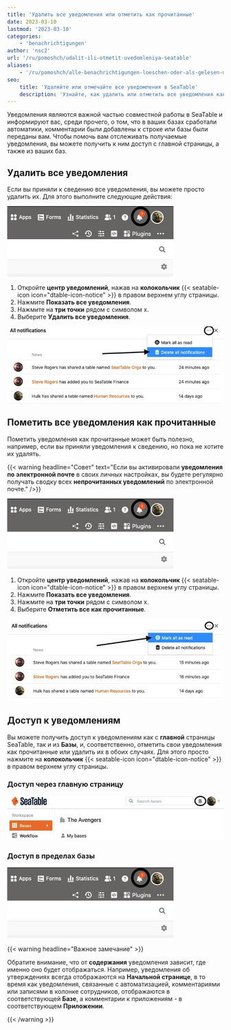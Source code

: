 ```yaml
---
title: 'Удалить все уведомления или отметить как прочитанные'
date: 2023-03-10
lastmod: '2023-03-10'
categories:
    - 'benachrichtigungen'
author: 'nsc2'
url: '/ru/pomoshch/udalit-ili-otmetit-uvedomleniya-seatable'
aliases:
    - '/ru/pomoshch/alle-benachrichtigungen-loeschen-oder-als-gelesen-markieren'
seo:
    title: 'Удаляйте или отмечайте все уведомления в SeaTable'
    description: 'Узнайте, как удалить или отметить все уведомления как прочитанные в SeaTable — для порядка в команде и автоматизации.'
---
```


Уведомления являются важной частью совместной работы в SeaTable и информируют вас, среди прочего, о том, что в ваших базах сработали автоматики, комментарии были добавлены к строке или базы были переданы вам. Чтобы помочь вам отслеживать получаемые уведомления, вы можете получить к ним доступ с главной страницы, а также из ваших баз.

## Удалить все уведомления

Если вы приняли к сведению все уведомления, вы можете просто удалить их. Для этого выполните следующие действия:

![Откройте Центр уведомлений, нажав на значок уведомления.](images/notifications-in-base.jpg)

1. Откройте **центр уведомлений**, нажав на **колокольчик** {{< seatable-icon icon="dtable-icon-notice" >}} в правом верхнем углу страницы.
2. Нажмите **Показать все уведомления**.
3. Нажмите на **три точки** рядом с символом x.
4. Выберите **Удалить все уведомления**.

![Удалить все уведомления](images/delete-all-notifications.jpg)

## Пометить все уведомления как прочитанные

Пометить уведомления как прочитанные может быть полезно, например, если вы приняли уведомления к сведению, но пока не хотите их удалять.

{{< warning  headline="Совет"  text="Если вы активировали **уведомления по электронной почте** в своих личных настройках, вы будете регулярно получать сводку всех **непрочитанных уведомлений** по электронной почте." />}}

![Откройте Центр уведомлений, нажав на значок уведомления.](images/notifications-in-base.jpg)

1. Откройте **центр уведомлений**, нажав на **колокольчик** {{< seatable-icon icon="dtable-icon-notice" >}} в правом верхнем углу страницы.
2. Нажмите **Показать все уведомления**.
3. Нажмите на **три точки** рядом с символом x.
4. Выберите **Отметить все как прочитанные**.

![Пометить все уведомления как прочитанные](images/mark-all-notifications-as-read.jpg)

## Доступ к уведомлениям

Вы можете получить доступ к уведомлениям как с **главной** страницы SeaTable, так и из **Базы**, и, соответственно, отметить свои уведомления как прочитанные или удалить их в обоих случаях. Для этого просто нажмите на **колокольчик** {{< seatable-icon icon="dtable-icon-notice" >}} в правом верхнем углу страницы.

### Доступ через главную страницу

![Доступ к центру уведомлений с главной страницы](images/notifications-from-the-starting-page.jpg)

### Доступ в пределах базы

![Доступ к центру уведомлений в базе](images/notifications-in-base-1.jpg)

{{< warning  headline="Важное замечание" >}}

Обратите внимание, что от **содержания** уведомления зависит, где именно оно будет отображаться. Например, уведомления об утверждениях всегда отображаются на **Начальной странице**, в то время как уведомления, связанные с автоматизацией, комментариями или записями в колонке сотрудников, отображаются в соответствующей **Базе**, а комментарии к приложениям - в соответствующем **Приложении**.

{{< /warning >}}
